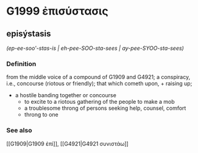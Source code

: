# G1999 ἐπισύστασις

## episýstasis

_(ep-ee-soo'-stas-is | eh-pee-SOO-sta-sees | ay-pee-SYOO-sta-sees)_

### Definition

from the middle voice of a compound of G1909 and G4921; a conspiracy, i.e., concourse (riotous or friendly); that which cometh upon, + raising up; 

- a hostile banding together or concourse
  - to excite to a riotous gathering of the people to make a mob
  - a troublesome throng of persons seeking help, counsel, comfort
  - throng to one

### See also

[[G1909|G1909 ἐπί]], [[G4921|G4921 συνιστάω]]
